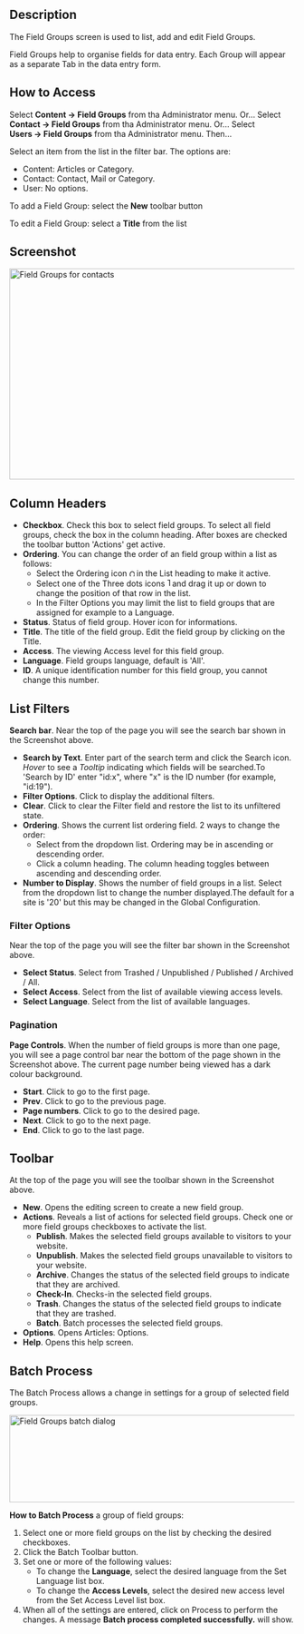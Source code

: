 <!-- Filename: Help4.x:Component:_Field_Groups / Display title: Field Groups -->

## Description

The Field Groups screen is used to list, add and edit Field Groups.

Field Groups help to organise fields for data entry. Each Group will
appear as a separate Tab in the data entry form.

## How to Access

Select **Content → Field Groups** from tha Administrator menu. Or...
Select **Contact → Field Groups** from tha Administrator menu. Or...
Select **Users → Field Groups** from tha Administrator menu. Then...

Select an item from the list in the filter bar. The options are:

- Content: Articles or Category.
- Contact: Contact, Mail or Category.
- User: No options.

To add a Field Group: select the **New** toolbar button

To edit a Field Group: select a **Title** from the list

## Screenshot

<img
src="https://docs.joomla.org/images/thumb/a/a2/Help-4x-Field-Groups-screen-en.png/800px-Help-4x-Field-Groups-screen-en.png"
decoding="async"
srcset="https://docs.joomla.org/images/thumb/a/a2/Help-4x-Field-Groups-screen-en.png/1200px-Help-4x-Field-Groups-screen-en.png 1.5x, https://docs.joomla.org/images/thumb/a/a2/Help-4x-Field-Groups-screen-en.png/1600px-Help-4x-Field-Groups-screen-en.png 2x"
data-file-width="2880" data-file-height="1340" width="800" height="372"
alt="Field Groups for contacts" />

## Column Headers

- **Checkbox**. Check this box to select field groups. To select all
  field groups, check the box in the column heading. After boxes are
  checked the toolbar button 'Actions' get active.
- **Ordering**. You can change the order of an field group within a list
  as follows:
  - Select the Ordering icon <img
    src="https://docs.joomla.org/images/thumb/7/79/Help-4x-Ordering-colheader-icon.png/9px-Help-4x-Ordering-colheader-icon.png"
    decoding="async"
    srcset="https://docs.joomla.org/images/thumb/7/79/Help-4x-Ordering-colheader-icon.png/14px-Help-4x-Ordering-colheader-icon.png 1.5x, https://docs.joomla.org/images/7/79/Help-4x-Ordering-colheader-icon.png 2x"
    data-file-width="18" data-file-height="23" width="9" height="12"
    alt="Ordering icon" /> in the List heading to make it active.
  - Select one of the Three dots icons <img
    src="https://docs.joomla.org/images/thumb/a/a0/Help-4x-Ordering-colheader-grab-bar-icon.png/5px-Help-4x-Ordering-colheader-grab-bar-icon.png"
    decoding="async"
    srcset="https://docs.joomla.org/images/thumb/a/a0/Help-4x-Ordering-colheader-grab-bar-icon.png/8px-Help-4x-Ordering-colheader-grab-bar-icon.png 1.5x, https://docs.joomla.org/images/a/a0/Help-4x-Ordering-colheader-grab-bar-icon.png 2x"
    data-file-width="9" data-file-height="27" width="5" height="15"
    alt="Three dots icon" /> and drag it up or down to change the
    position of that row in the list.
  - In the Filter Options you may limit the list to field groups that
    are assigned for example to a Language.
- **Status**. Status of field group. Hover icon for informations.
- **Title**. The title of the field group. Edit the field group by
  clicking on the Title.
- **Access**. The viewing Access level  for this field group.
- **Language**. Field groups language, default is 'All'.
- **ID**. A unique identification number for this field group, you
  cannot change this number.

## List Filters

**Search bar**. Near the top of the page you will see the search bar
shown in the Screenshot above.

- **Search by Text**. Enter part of the search term and click the Search
  icon. *Hover* to see a *Tooltip* indicating which fields will be
  searched.To 'Search by ID' enter "id:x", where "x" is the ID number
  (for example, "id:19").
- **Filter Options**. Click to display the additional filters.
- **Clear**. Click to clear the Filter field and restore the list to its
  unfiltered state.
- **Ordering**. Shows the current list ordering field. 2 ways to change
  the order:
  - Select from the dropdown list. Ordering may be in ascending or
    descending order.
  - Click a column heading. The column heading toggles between ascending
    and descending order.
- **Number to Display**. Shows the number of field groups in a list.
  Select from the dropdown list to change the number displayed.The
  default for a site is '20' but this may be changed in the Global Configuration.

### Filter Options

Near the top of the page you will see the filter bar shown in the
Screenshot above.

- **Select Status**. Select from Trashed / Unpublished / Published /
  Archived / All.
- **Select Access**. Select from the list of available viewing access
  levels.
- **Select Language**. Select from the list of available languages.

### Pagination

**Page Controls**. When the number of field groups is more than one
page, you will see a page control bar near the bottom of the page shown
in the Screenshot above. The current page number being
viewed has a dark colour background.

- **Start**. Click to go to the first page.
- **Prev**. Click to go to the previous page.
- **Page numbers**. Click to go to the desired page.
- **Next**. Click to go to the next page.
- **End**. Click to go to the last page.

## Toolbar

At the top of the page you will see the toolbar shown in the
Screenshot above.

- **New**. Opens the editing screen to create a new field group.
- **Actions**. Reveals a list of actions for selected field groups.
  Check one or more field groups checkboxes to activate the list.
  - **Publish**. Makes the selected field groups available to visitors
    to your website.
  - **Unpublish**. Makes the selected field groups unavailable to
    visitors to your website.
  - **Archive**. Changes the status of the selected field groups to
    indicate that they are archived.
  - **Check-In**. Checks-in the selected field groups.
  - **Trash**. Changes the status of the selected field groups to
    indicate that they are trashed.
  - **Batch**. Batch processes the selected field groups.
- **Options**. Opens Articles: Options.
- **Help**. Opens this help screen.

## Batch Process

The Batch Process allows a change in settings for a group of selected
field groups.

<img
src="https://docs.joomla.org/images/thumb/d/d3/Help-4x-Field-Groups-batch-subscreen-en.png/600px-Help-4x-Field-Groups-batch-subscreen-en.png"
decoding="async"
srcset="https://docs.joomla.org/images/thumb/d/d3/Help-4x-Field-Groups-batch-subscreen-en.png/900px-Help-4x-Field-Groups-batch-subscreen-en.png 1.5x, https://docs.joomla.org/images/thumb/d/d3/Help-4x-Field-Groups-batch-subscreen-en.png/1200px-Help-4x-Field-Groups-batch-subscreen-en.png 2x"
data-file-width="1598" data-file-height="411" width="600" height="154"
alt="Field Groups batch dialog" />

**How to Batch Process** a group of field groups:

1.  Select one or more field groups on the list by checking the desired
    checkboxes.
2.  Click the Batch Toolbar button.
3.  Set one or more of the following values:
    - To change the **Language**, select the desired language from the
      Set Language list box.
    - To change the **Access Levels**, select the desired new access
      level from the Set Access Level list box.
4.  When all of the settings are entered, click on Process to perform
    the changes. A message **Batch process completed successfully.**
    will show.
